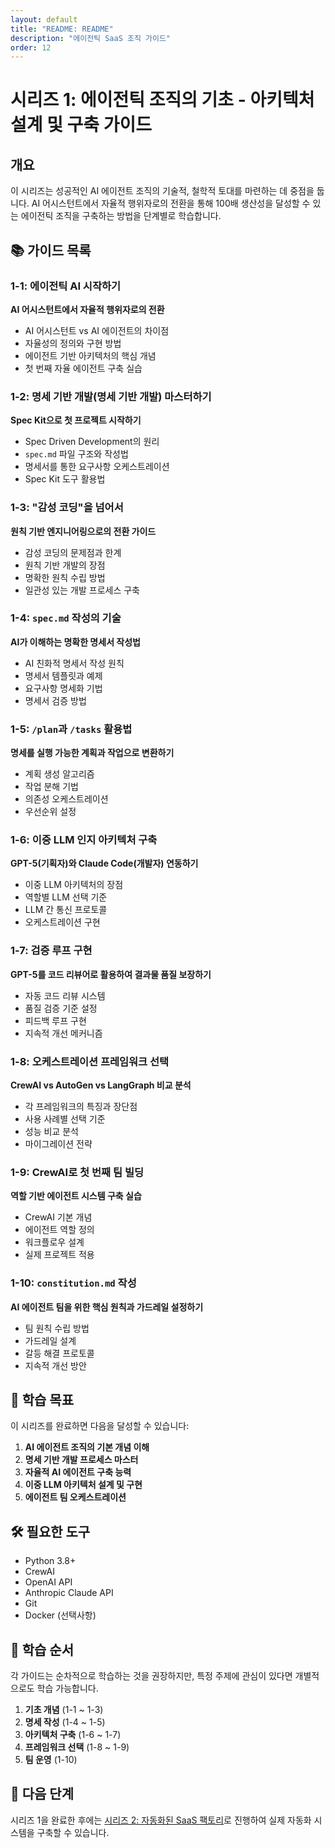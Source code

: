 ```yaml
---
layout: default
title: "README: README"
description: "에이전틱 SaaS 조직 가이드"
order: 12
---
```


# 시리즈 1: 에이전틱 조직의 기초 - 아키텍처 설계 및 구축 가이드

## 개요

이 시리즈는 성공적인 AI 에이전트 조직의 기술적, 철학적 토대를 마련하는 데 중점을 둡니다. AI 어시스턴트에서 자율적 행위자로의 전환을 통해 100배 생산성을 달성할 수 있는 에이전틱 조직을 구축하는 방법을 단계별로 학습합니다.

## 📚 가이드 목록

### 1-1: 에이전틱 AI 시작하기
**AI 어시스턴트에서 자율적 행위자로의 전환**

- AI 어시스턴트 vs AI 에이전트의 차이점
- 자율성의 정의와 구현 방법
- 에이전트 기반 아키텍처의 핵심 개념
- 첫 번째 자율 에이전트 구축 실습

### 1-2: 명세 기반 개발(명세 기반 개발) 마스터하기
**Spec Kit으로 첫 프로젝트 시작하기**

- Spec Driven Development의 원리
- `spec.md` 파일 구조와 작성법
- 명세서를 통한 요구사항 오케스트레이션
- Spec Kit 도구 활용법

### 1-3: "감성 코딩"을 넘어서
**원칙 기반 엔지니어링으로의 전환 가이드**

- 감성 코딩의 문제점과 한계
- 원칙 기반 개발의 장점
- 명확한 원칙 수립 방법
- 일관성 있는 개발 프로세스 구축

### 1-4: `spec.md` 작성의 기술
**AI가 이해하는 명확한 명세서 작성법**

- AI 친화적 명세서 작성 원칙
- 명세서 템플릿과 예제
- 요구사항 명세화 기법
- 명세서 검증 방법

### 1-5: `/plan`과 `/tasks` 활용법
**명세를 실행 가능한 계획과 작업으로 변환하기**

- 계획 생성 알고리즘
- 작업 분해 기법
- 의존성 오케스트레이션
- 우선순위 설정

### 1-6: 이중 LLM 인지 아키텍처 구축
**GPT-5(기획자)와 Claude Code(개발자) 연동하기**

- 이중 LLM 아키텍처의 장점
- 역할별 LLM 선택 기준
- LLM 간 통신 프로토콜
- 오케스트레이션 구현

### 1-7: 검증 루프 구현
**GPT-5를 코드 리뷰어로 활용하여 결과물 품질 보장하기**

- 자동 코드 리뷰 시스템
- 품질 검증 기준 설정
- 피드백 루프 구현
- 지속적 개선 메커니즘

### 1-8: 오케스트레이션 프레임워크 선택
**CrewAI vs AutoGen vs LangGraph 비교 분석**

- 각 프레임워크의 특징과 장단점
- 사용 사례별 선택 기준
- 성능 비교 분석
- 마이그레이션 전략

### 1-9: CrewAI로 첫 번째 팀 빌딩
**역할 기반 에이전트 시스템 구축 실습**

- CrewAI 기본 개념
- 에이전트 역할 정의
- 워크플로우 설계
- 실제 프로젝트 적용

### 1-10: `constitution.md` 작성
**AI 에이전트 팀을 위한 핵심 원칙과 가드레일 설정하기**

- 팀 원칙 수립 방법
- 가드레일 설계
- 갈등 해결 프로토콜
- 지속적 개선 방안

## 🎯 학습 목표

이 시리즈를 완료하면 다음을 달성할 수 있습니다:

1. **AI 에이전트 조직의 기본 개념 이해**
2. **명세 기반 개발 프로세스 마스터**
3. **자율적 AI 에이전트 구축 능력**
4. **이중 LLM 아키텍처 설계 및 구현**
5. **에이전트 팀 오케스트레이션**

## 🛠️ 필요한 도구

- Python 3.8+
- CrewAI
- OpenAI API
- Anthropic Claude API
- Git
- Docker (선택사항)

## 📖 학습 순서

각 가이드는 순차적으로 학습하는 것을 권장하지만, 특정 주제에 관심이 있다면 개별적으로도 학습 가능합니다.

1. **기초 개념** (1-1 ~ 1-3)
2. **명세 작성** (1-4 ~ 1-5)
3. **아키텍처 구축** (1-6 ~ 1-7)
4. **프레임워크 선택** (1-8 ~ 1-9)
5. **팀 운영** (1-10)

## 🚀 다음 단계

시리즈 1을 완료한 후에는 [시리즈 2: 자동화된 SaaS 팩토리](../series-2/README.md)로 진행하여 실제 자동화 시스템을 구축할 수 있습니다.
